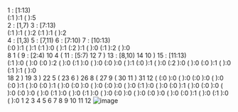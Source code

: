 1 : [1:13)															
(:1 ):1 ( ):5															
2 : [1,7)								3 : [7:13)							
(:1 ):1 ( ):2								(:1 ):1 ( ):2							
4 : [1,3)				5 : [7,11)				6 : [7:10)				7 : [10:13)			
(:0 ):1 ( ):1				(:1 ):0 ( ):1				(:2 ):1 ( ):0				(:1 ):2 ( ):0			
8 1 (		9 : [2:4)		10 4 (		11 : [5:7)		12 7 )		13 : [8,10)		14 10 )		15 : [11:13)	
(:1 ):0 ( ):0		(:0 ):2 ( ):0		(:1 ):0 ( ):0		(:0 ):0 ( ):1		(:0 ):1 ( ):0		(:2 ):0 ( ):0		(:0 ):1 ( ):0		(:1 ):1 ( ):0	
		18 2 )	19 3 )			22 5 (	23 6 )			26 8 (	27 9 (			30 11 )	31 12 (
(:0 ):0 ( ):0	(:0 ):0 ( ):0	(:0 ):1 ( ):0	(:0 ):1 ( ):0	(:0 ):0 ( ):0	(:0 ):0 ( ):0	(:1 ):0 ( ):0	(:0 ):1 ( ):0	(:0 ):0 ( ):0	(:0 ):0 ( ):0	(:1 ):0 ( ):0	(:1 ):0 ( ):0	(:0 ):0 ( ):0	(:0 ):0 ( ):0	(:0 ):1 ( ):0	(:1 ):0 ( ):0
1		2	3		4	5	6		7	8	9		10	11	12
![image](https://user-images.githubusercontent.com/90430653/182776694-070ac53b-1218-4c1c-a4ef-249051cfd201.png)
